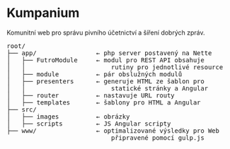 # Kumpanium
Komunitní web pro správu pivního účetnictví a šíření dobrých zpráv.

<pre>
root/
├── app/				← php server postavený na Nette 
│	├── FutroModule		← modul pro REST API obsahuje
│	│						rutiny pro jednotlivé resource 
│	├── module			← pár obslužných modulů
│	├── presenters		← generuje HTML ze šablon pro 		
│	│						statické stránky a Angular
│	├── router			← nastavuje URL routy
│	├── templates		← šablony pro HTML a Angular
├── src/				
│	├── images			← obrázky
│	├── scripts			← JS Angular scripty
├── www/				← optimalizované výsledky pro Web
							připravené pomocí gulp.js
</pre>
